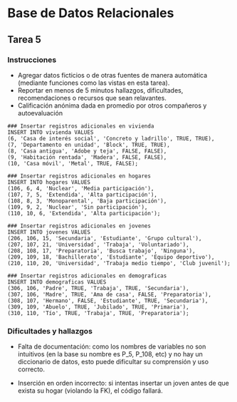 # Base de Datos Relacionales
## Tarea 5 
### Instrucciones

- Agregar datos ficticios o de otras fuentes de manera automática (mediante funciones como las vistas en esta tarea).
- Reportar en menos de 5 minutos hallazgos, dificultades, recomendaciones o recursos que sean relavantes.
- Calificación anónima dada en promedio por otros compañeros y autoevaluación

```postgresql
### Insertar registros adicionales en vivienda
INSERT INTO vivienda VALUES
(6, 'Casa de interés social', 'Concreto y ladrillo', TRUE, TRUE),
(7, 'Departamento en unidad', 'Block', TRUE, TRUE),
(8, 'Casa antigua', 'Adobe y teja', FALSE, FALSE),
(9, 'Habitación rentada', 'Madera', FALSE, FALSE),
(10, 'Casa móvil', 'Metal', TRUE, FALSE);

### Insertar registros adicionales en hogares
INSERT INTO hogares VALUES
(106, 6, 4, 'Nuclear', 'Media participación'),
(107, 7, 5, 'Extendida', 'Alta participación'),
(108, 8, 3, 'Monoparental', 'Baja participación'),
(109, 9, 2, 'Nuclear', 'Sin participación'),
(110, 10, 6, 'Extendida', 'Alta participación');

### Insertar registros adicionales en jovenes
INSERT INTO jovenes VALUES
(206, 106, 15, 'Secundaria', 'Estudiante', 'Grupo cultural'),
(207, 107, 21, 'Universidad', 'Trabaja', 'Voluntariado'),
(208, 108, 17, 'Preparatoria', 'Busca trabajo', 'Ninguna'),
(209, 109, 18, 'Bachillerato', 'Estudiante', 'Equipo deportivo'),
(210, 110, 20, 'Universidad', 'Trabaja medio tiempo', 'Club juvenil');

### Insertar registros adicionales en demograficas
INSERT INTO demograficas VALUES
(306, 106, 'Padre', TRUE, 'Trabaja', TRUE, 'Secundaria'),
(307, 106, 'Madre', TRUE, 'Ama de casa', FALSE, 'Preparatoria'),
(308, 107, 'Hermano', FALSE, 'Estudiante', TRUE, 'Secundaria'),
(309, 109, 'Abuelo', TRUE, 'Jubilado', TRUE, 'Primaria'),
(310, 110, 'Tío', TRUE, 'Trabaja', TRUE, 'Preparatoria');
```

### Dificultades y hallazgos

- Falta de documentación: como los nombres de variables no son intuitivos (en la base su nombre es P_5, P_108, etc) y no hay un diccionario de datos, esto puede dificultar su comprensión y uso correcto.

- Inserción en orden incorrecto: si intentas insertar un joven antes de que exista su hogar (violando la FK), el código fallará.